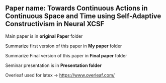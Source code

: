 ## Paper name: Towards Continuous Actions in Continuous Space and Time using Self-Adaptive Constructivism in Neural XCSF

Main paper is in **original Paper** folder 

Summarize first version of this paper in **My paper** folder

Summarize Final version of this paper in **Final paper** folder

Seminar presentation is in **Presentation folder**

Overleaf used for latex -> https://www.overleaf.com/
